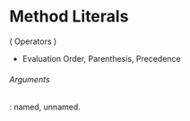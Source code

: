 ﻿Method Literals
===============

( Operators )

- Evaluation Order, Parenthesis, Precedence

###### Arguments

: named, unnamed.

